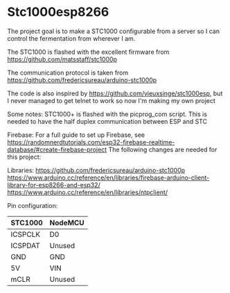 # Stc1000esp8266

The project goal is to make a STC1000 configurable from a server so I can control the fermentation from wherever I am.

The STC1000 is flashed with the excellent firmware from https://github.com/matsstaff/stc1000p

The communication protocol is taken from https://github.com/fredericsureau/arduino-stc1000p

The code is also inspired by https://github.com/vieuxsinge/stc1000esp, but I never managed to get telnet to work so now I'm making my own project

Some notes:
STC1000+ is flashed with the picprog_com script. This is needed to have the half duplex communication between ESP and STC

Firebase:
For a full guide to set up Firebase, see https://randomnerdtutorials.com/esp32-firebase-realtime-database/#create-firebase-project
The following changes are needed for this project:

Libraries:
https://github.com/fredericsureau/arduino-stc1000p
https://www.arduino.cc/reference/en/libraries/firebase-arduino-client-library-for-esp8266-and-esp32/
https://www.arduino.cc/reference/en/libraries/ntpclient/


Pin configuration:

STC1000 | NodeMCU
------- | -------
ICSPCLK | D0
ICSPDAT | Unused
GND     | GND
5V      | VIN
mCLR    | Unused
